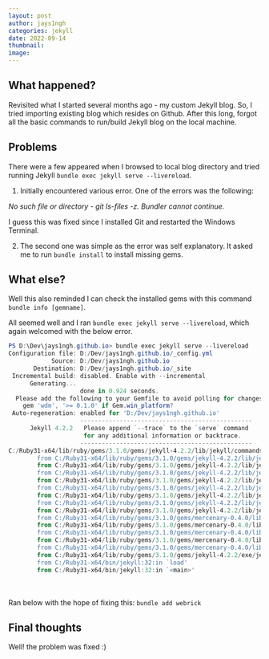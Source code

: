 ```yaml
---
layout: post
author: jays1ngh
categories: jekyll
date: 2022-09-14
thumbnail:
image:
---
```

## What happened?
Revisited what I started several months ago - my custom Jekyll blog. So, I tried importing existing blog which resides on Github. After this long, forgot all the basic commands to run/build Jekyll blog on the local machine.

## Problems
There were a few appeared when I browsed to local blog directory and tried running Jekyll ```bundle exec jekyll serve --livereload```.

1. Initially encountered various error. One of the errors was the following:

*No such file or directory - git ls-files -z. Bundler cannot continue.*

I guess this was fixed since I installed Git and restarted the Windows Terminal.

2. The second one was simple as the error was self explanatory. It asked me to run ```bundle install``` to install missing gems.

## What else?
Well this also reminded I can check the installed gems with this command ```bundle info [gemname]```.

All seemed well and I ran ```bundle exec jekyll serve --livereload```, which again welcomed with the below error.

```powershell
PS D:\Dev\jays1ngh.github.io> bundle exec jekyll serve --livereload
Configuration file: D:/Dev/jays1ngh.github.io/_config.yml
            Source: D:/Dev/jays1ngh.github.io
       Destination: D:/Dev/jays1ngh.github.io/_site
 Incremental build: disabled. Enable with --incremental
      Generating...
                    done in 0.924 seconds.
  Please add the following to your Gemfile to avoid polling for changes:
    gem 'wdm', '>= 0.1.0' if Gem.win_platform?
 Auto-regeneration: enabled for 'D:/Dev/jays1ngh.github.io'
                    ------------------------------------------------
      Jekyll 4.2.2   Please append `--trace` to the `serve` command
                     for any additional information or backtrace.
                    ------------------------------------------------
C:/Ruby31-x64/lib/ruby/gems/3.1.0/gems/jekyll-4.2.2/lib/jekyll/commands/serve/servlet.rb:3:in `require': cannot load such file -- webrick (LoadError)
        from C:/Ruby31-x64/lib/ruby/gems/3.1.0/gems/jekyll-4.2.2/lib/jekyll/commands/serve/servlet.rb:3:in `<top (required)>'
        from C:/Ruby31-x64/lib/ruby/gems/3.1.0/gems/jekyll-4.2.2/lib/jekyll/commands/serve.rb:179:in `require_relative'
        from C:/Ruby31-x64/lib/ruby/gems/3.1.0/gems/jekyll-4.2.2/lib/jekyll/commands/serve.rb:179:in `setup'
        from C:/Ruby31-x64/lib/ruby/gems/3.1.0/gems/jekyll-4.2.2/lib/jekyll/commands/serve.rb:100:in `process'
        from C:/Ruby31-x64/lib/ruby/gems/3.1.0/gems/jekyll-4.2.2/lib/jekyll/command.rb:91:in `block in process_with_graceful_fail'
        from C:/Ruby31-x64/lib/ruby/gems/3.1.0/gems/jekyll-4.2.2/lib/jekyll/command.rb:91:in `each'
        from C:/Ruby31-x64/lib/ruby/gems/3.1.0/gems/jekyll-4.2.2/lib/jekyll/command.rb:91:in `process_with_graceful_fail'
        from C:/Ruby31-x64/lib/ruby/gems/3.1.0/gems/jekyll-4.2.2/lib/jekyll/commands/serve.rb:86:in `block (2 levels) in init_with_program'
        from C:/Ruby31-x64/lib/ruby/gems/3.1.0/gems/mercenary-0.4.0/lib/mercenary/command.rb:221:in `block in execute'
        from C:/Ruby31-x64/lib/ruby/gems/3.1.0/gems/mercenary-0.4.0/lib/mercenary/command.rb:221:in `each'
        from C:/Ruby31-x64/lib/ruby/gems/3.1.0/gems/mercenary-0.4.0/lib/mercenary/command.rb:221:in `execute'
        from C:/Ruby31-x64/lib/ruby/gems/3.1.0/gems/mercenary-0.4.0/lib/mercenary/program.rb:44:in `go'
        from C:/Ruby31-x64/lib/ruby/gems/3.1.0/gems/mercenary-0.4.0/lib/mercenary.rb:21:in `program'
        from C:/Ruby31-x64/lib/ruby/gems/3.1.0/gems/jekyll-4.2.2/exe/jekyll:15:in `<top (required)>'
        from C:/Ruby31-x64/bin/jekyll:32:in `load'
        from C:/Ruby31-x64/bin/jekyll:32:in `<main>'
```
<br/><br/>
Ran below with the hope of fixing this:
```bundle add webrick```

## Final thoughts
Well! the problem was fixed :)